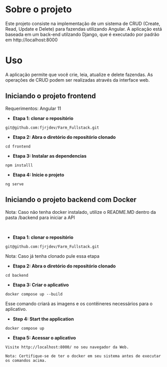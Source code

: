# Sobre o projeto

Este projeto consiste na implementação de um sistema de CRUD (Create, Read, Update e Delete) para fazendas utilizando Angular. A aplicação está baseada em um back-end utilzando Django, que é executado por padrão em http://localhost:8000

# Uso

A aplicação permite que você crie, leia, atualize e delete fazendas. As operações de CRUD podem ser realizadas através da interface web.

## Iniciando o projeto frontend

Requerimentos:
Angular 11

- **Etapa 1: clonar o repositório**

```
git@github.com:fjrjdev/Farm_Fullstack.git
```

- **Etapa 2: Abra o diretório do repositório clonado**

```
cd frontend
```

- **Etapa 3: Instalar as dependencias**

```
npm installl
```

- **Etapa 4: Inicie o projeto**

```
ng serve
```

## Iniciando o projeto backend com Docker

Nota: Caso não tenha docker instalado, utilize o README.MD dentro da pasta /backend para iniciar a API

<br>

- **Etapa 1: clonar o repositório**

```
git@github.com:fjrjdev/Farm_Fullstack.git
```

Nota: Caso já tenha clonado pule essa etapa

- **Etapa 2: Abra o diretório do repositório clonado**

```
cd backend
```

- **Etapa 3: Criar o aplicativo**

```
docker compose up --build
```

Esse comando criará as imagens e os contêineres necessários para o aplicativo.

- **Step 4: Start the application**

```
docker compose up
```

- **Etapa 5: Acessar o aplicativo**

```
Visite http://localhost:8000/ no seu navegador da Web.

Nota: Certifique-se de ter o docker em seu sistema antes de executar os comandos acima.
```
